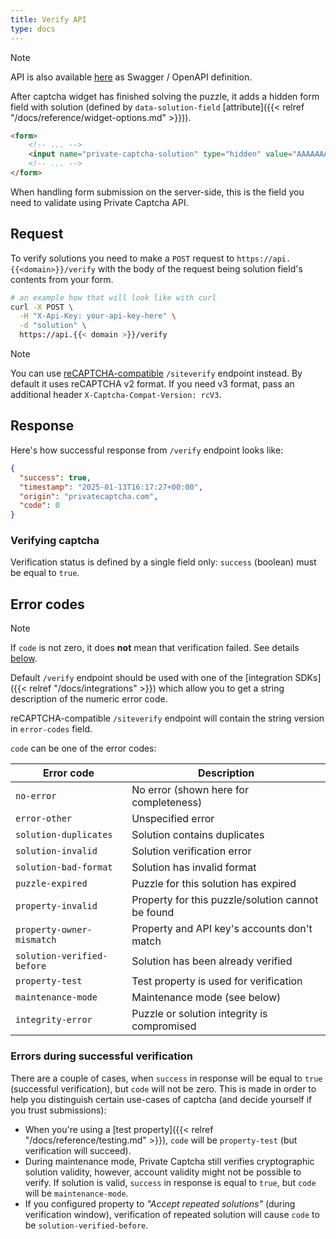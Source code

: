 ```yaml
---
title: Verify API
type: docs
---
```


> [!NOTE]
> API is also available [here](https://petstore.swagger.io/?url=https://raw.githubusercontent.com/PrivateCaptcha/PrivateCaptcha/refs/heads/main/docs/openapi.yaml) as Swagger / OpenAPI definition.

After captcha widget has finished solving the puzzle, it adds a hidden form field with solution (defined by `data-solution-field` [attribute]({{< relref "/docs/reference/widget-options.md" >}})).

```html
<form>
    <!-- ... -->
    <input name="private-captcha-solution" type="hidden" value="AAAAAAACAhQEAOiDAAAAAAC...IsoSTgYAAA=">
    <!-- ... -->
</form>
```

When handling form submission on the server-side, this is the field you need to validate using Private Captcha API.

## Request

To verify solutions you need to make a `POST` request to `https://api.{{<domain>}}/verify` with the body of the request being solution field's contents from your form.

```bash
# an example how that will look like with curl
curl -X POST \
  -H "X-Api-Key: your-api-key-here" \
  -d "solution" \
  https://api.{{< domain >}}/verify
```

> [!NOTE]
> You can use [reCAPTCHA-compatible](https://developers.google.com/recaptcha/docs/verify) `/siteverify` endpoint instead. By default it uses reCAPTCHA v2 format. If you need v3 format, pass an additional header `X-Captcha-Compat-Version: rcV3`.

## Response

Here's how successful response from `/verify` endpoint looks like:

```json
{
  "success": true,
  "timestamp": "2025-01-13T16:17:27+00:00",
  "origin": "privatecaptcha.com",
  "code": 0
}
```

### Verifying captcha

Verification status is defined by a single field only: `success` (boolean) must be equal to `true`.

## Error codes

> [!NOTE]
> If `code` is not zero, it does **not** mean that verification failed. See details [below](#errors-during-successful-verification).

Default `/verify` endpoint should be used with one of the [integration SDKs]({{< relref "/docs/integrations" >}}) which allow you to get a string description of the numeric error code.

reCAPTCHA-compatible `/siteverify` endpoint will contain the string version in `error-codes` field.

`code` can be one of the error codes:

Error code | Description
--- | ---
`no-error` | No error (shown here for completeness)
`error-other` | Unspecified error
`solution-duplicates` | Solution contains duplicates
`solution-invalid` | Solution verification error
`solution-bad-format` | Solution has invalid format
`puzzle-expired` | Puzzle for this solution has expired
`property-invalid` | Property for this puzzle/solution cannot be found
`property-owner-mismatch` | Property and API key's accounts don't match
`solution-verified-before` | Solution has been already verified
`property-test` | Test property is used for verification
`maintenance-mode` | Maintenance mode (see below)
`integrity-error` | Puzzle or solution integrity is compromised

### Errors during successful verification

There are a couple of cases, when `success` in response will be equal to `true` (successful verification), but `code` will not be zero. This is made in order to help you distinguish certain use-cases of captcha (and decide yourself if you trust submissions):

- When you're using a [test property]({{< relref "/docs/reference/testing.md" >}}), `code` will be `property-test` (but verification will succeed).
- During maintenance mode, Private Captcha still verifies cryptographic solution validity, however, account validity might not be possible to verify. If solution is valid, `success` in response is equal to `true`, but `code` will be `maintenance-mode`.
- If you configured property to _"Accept repeated solutions"_ (during verification window), verification of repeated solution will cause `code` to be `solution-verified-before`.